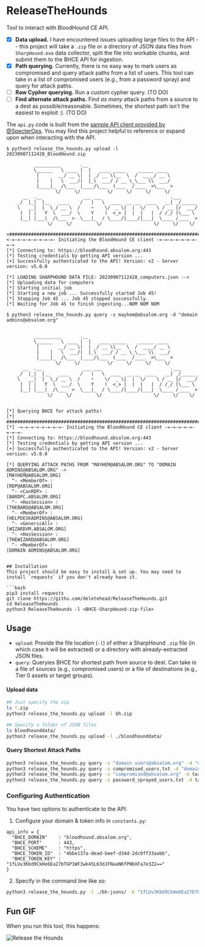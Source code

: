 # ReleaseTheHounds
Tool to interact with BloodHound CE API. 

- [x] **Data upload.** I have encountered issues uploading large files to the API -- this project will take a `.zip` file or a directory of JSON data files from `SharpHound.exe` data collector, split the file into workable chunks, and submit them to the BHCE API for ingestion.
- [x] **Path querying.** Currently, there is no easy way to mark users as compromised and query attack paths from a list of users. This tool can take in a list of compromised users (e.g., from a password spray) and query for attack paths.
- [ ] **Raw Cypher querying.** Run a custom cypher query. (TO DO)
- [ ] **Find alternate attack paths.** Find _as many_ attack paths from a source to a dest as possible/reasonable. Sometimes, the shortest path isn't the easiest to exploit :). (TO DO)

The `api.py` code is built from the [sample API client provided by @SpecterOps](https://support.bloodhoundenterprise.io/hc/en-us/articles/11311053342619-Working-with-the-BloodHound-API). You may find this project helpful to reference or expand upon when interacting with the API.

```
$ python3 release_the_hounds.py upload -l 20230907112428_BloodHound.zip

          __________       .__                                  
          \______   \ ____ |  |   ____ _____    ______ ____   
           |       __/ __ \|  | _/ __ \\__  \  /  ____/ __ \  
           |    |   \  ___/|  |_\  ___/ / __ \_\___ \\  ___/  
           |____|_  /\___  |____/\___  (____  /____  >\___  > 
                  \/     \/          \/     \/     \/     \/  
      __  .__               ___ ___                         .___      
    _/  |_|  |__   ____    /   |   \  ____  __ __  ____   __| _/______
    \   __|  |  \_/ __ \  /    ~    \/  _ \|  |  \/    \ / __ |/  ___/
     |  | |   Y  \  ___/  \    Y    (  <_> |  |  |   |  / /_/ |\___ \ 
     |__| |___|  /\___  >  \___|_  / \____/|____/|___|  \____ /____  >
               \/     \/         \/                   \/     \/    \/

<#######################################################################>
<-=-=-=-=-=-=-=-=- Initiating the BloodHound CE client -=-=-=-=-=-=-=-=->
[*] Connecting to: https://bloodhound.absalom.org:443
[*] Testing credentials by getting API version ...
[+] Successfully authenticated to the API! Version: v2 - Server version: v5.0.0

[*] LOADING SHARPHOUND DATA FILE: 20230907112428_computers.json -->
[*] Uploading data for computers
[*] Starting initial job
[*] Starting a new job ... Successfully started Job 45!
[*] Stopping Job 45 ... Job 45 stopped successfully.
[*] Waiting for Job 45 to finish ingesting...NOM NOM NOM
```

```
$ python3 release_the_hounds.py query -s mayhem@absalom.org -d "domain admins@absalom.org"


          __________       .__                                  
          \______   \ ____ |  |   ____ _____    ______ ____   
           |       __/ __ \|  | _/ __ \\__  \  /  ____/ __ \  
           |    |   \  ___/|  |_\  ___/ / __ \_\___ \\  ___/  
           |____|_  /\___  |____/\___  (____  /____  >\___  > 
                  \/     \/          \/     \/     \/     \/  
      __  .__               ___ ___                         .___      
    _/  |_|  |__   ____    /   |   \  ____  __ __  ____   __| _/______
    \   __|  |  \_/ __ \  /    ~    \/  _ \|  |  \/    \ / __ |/  ___/
     |  | |   Y  \  ___/  \    Y    (  <_> |  |  |   |  / /_/ |\___ \ 
     |__| |___|  /\___  >  \___|_  / \____/|____/|___|  \____ /____  >
               \/     \/         \/                   \/     \/    \/ 

    
[*] Querying BHCE for attack paths!
[*] #######################################################################
[*] -=-=-=-=-=-=-=-=- Initiating the BloodHound CE client -=-=-=-=-=-=-=-=-
[*] Connecting to: https://bloodhound.absalom.org:443
[*] Testing credentials by getting API version ...
[+] Successfully authenticated to the API! Version: v2 - Server version: v5.0.0

[*] QUERYING ATTACK PATHS FROM "MAYHEM@ABSALOM.ORG" TO "DOMAIN ADMINS@ABSALOM.ORG" ->
[MAYHEM@ABSALOM.ORG] 
  ^- <MemberOf> : 
[RDP@ABSALOM.ORG] 
  ^- <CanRDP> : 
[BARDPC.ABSALOM.ORG] 
  ^- <HasSession> : 
[THEBARD@ABSALOM.ORG] 
  ^- <MemberOf> : 
[HELPDESKADMINS@ABSALOM.ORG] 
  ^- <GenericAll> : 
[WIZARDVM.ABSALOM.ORG] 
  ^- <HasSession> : 
[THEWIZARD@ABSALOM.ORG] 
  ^- <MemberOf> : 
[DOMAIN ADMINS@ABSALOM.ORG] 
```
```

## Installation
This project should be easy to install & set up. You may need to install `requests` if you don't already have it. 

```bash
pip3 install requests
git clone https://githu.com/deletehead/ReleaseTheHounds.git
cd ReleaseTheHounds
python3 ReleaseTheHounds -l <BHCE-SharpHound-zip-file>
```

## Usage
- `upload`: Provide the file location (`-l`) of either a SharpHound `.zip` file (in which case it will be extracted) or a directory with already-extracted JSON files.
- `query`: Queryies BHCE for shortest path from source to dest. Can take in a file of sources (e.g., compromised users) or a file of destinations (e.g., Tier 0 assets or target groups).

#### Upload data
```bash
## Just specify the zip
ls *.zip
python3 release_the_hounds.py upload -l bh.zip

## Specify a folder of JSON files
ls bloodhounddata/
python3 release_the_hounds.py upload -l ./bloodhounddata/
```

#### Query Shortest Attack Paths
```bash
python3 release_the_hounds.py query -s "domain users@absalom.org" -d "domain admins@absalom.org"  # single objects
python3 release_the_hounds.py query -s compromised_users.txt -d "domain admins@absalom.org"  # multiple source
python3 release_the_hounds.py query -s "compromised@absalom.org" -d target_objects.txt    # multiple dest
python3 release_the_hounds.py query -s password_sprayed_users.txt -d target_objects.txt   # multiple both
```

### Configuring Authentication
You have two options to authenticate to the API:
  1. Configure your domain & token info in `constants.py`:
  ```
  api_info = {
    "BHCE_DOMAIN"    : "bloodhound.absalom.org",
    "BHCE_PORT"      : 443,
    "BHCE_SCHEME"    : "https",
    "BHCE_TOKEN_ID"  : "4bbe137a-dead-beef-d34d-2dc0ff33aabb",
    "BHCE_TOKEN_KEY" : "1fLUv3Kbd9CkHe6Ea27bTGP1WF3wk45L63dJFNaaNKfPNbXFa7e3Z2=="
  }
  ```
  2. Specify in the command line like so:
  ```bash
  python3 release_the_hounds.py -l ./bh-jsons/ -k "1fLUv3Kbd9CkHe6Ea27bTGP1WF3wk45L63dJFNaaNKfPNbXFa7e3Z2==" -i "4bbe137a-dead-beef-d34d-2dc0ff33aabb" -u https://bloodhound.absalom.org:443
  ```

## Fun GIF
When you run this tool, this happens:

![Release the Hounds](https://media.giphy.com/media/fveEm9uqUas7igLGTU/giphy.gif)
